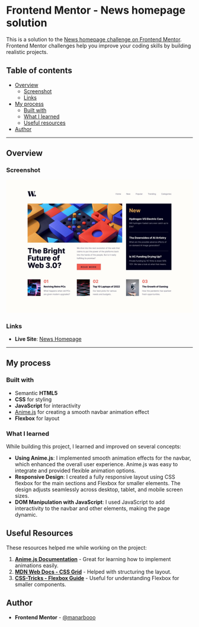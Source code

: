 # Frontend Mentor - News homepage solution

This is a solution to the [News homepage challenge on Frontend Mentor](https://www.frontendmentor.io/challenges/news-homepage-H6SWTa1MFl). Frontend Mentor challenges help you improve your coding skills by building realistic projects.

## Table of contents

- [Overview](#overview)
  - [Screenshot](#screenshot)
  - [Links](#links)
- [My process](#my-process)
  - [Built with](#built-with)
  - [What I learned](#what-i-learned)
  - [Useful resources](#useful-resources)
- [Author](#author)

---

## Overview

### Screenshot

![Screenshot](desktop-design.jpg)

### Links

- **Live Site**: [News Homepage](https://clever-faloodeh-5a9a08.netlify.app/)


---

## My process

### Built with

- Semantic **HTML5**
- **CSS** for styling
- **JavaScript** for interactivity
- [Anime.js](https://animejs.com/) for creating a smooth navbar animation effect
- **Flexbox**  for layout

### What I learned

While building this project, I learned and improved on several concepts:
- **Using Anime.js**: I implemented smooth animation effects for the navbar, which enhanced the overall user experience. Anime.js was easy to integrate and provided flexible animation options.
- **Responsive Design**: I created a fully responsive layout using CSS flexbox for the main sections and Flexbox for smaller elements. The design adjusts seamlessly across desktop, tablet, and mobile screen sizes.
- **DOM Manipulation with JavaScript**: I used JavaScript to add interactivity to the navbar and other elements, making the page dynamic.



## Useful Resources

These resources helped me while working on the project:

1. [**Anime.js Documentation**](https://animejs.com/) - Great for learning how to implement animations easily.
2. [**MDN Web Docs - CSS Grid**](https://developer.mozilla.org/en-US/docs/Web/CSS/CSS_Grid_Layout) - Helped with structuring the layout.
3. [**CSS-Tricks - Flexbox Guide**](https://css-tricks.com/snippets/css/a-guide-to-flexbox/) - Useful for understanding Flexbox for smaller components.



## Author

- **Frontend Mentor** - [@manarbooo](https://www.frontendmentor.io/profile/manarbooo)